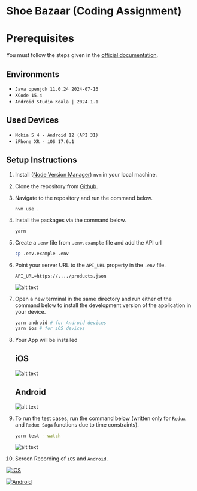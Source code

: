 # Shoe Bazaar (Coding Assignment)

# Prerequisites
You must follow the steps given in the [official documentation](https://reactnative.dev/docs/set-up-your-environment).

## Environments

- `Java openjdk 11.0.24 2024-07-16`
- `XCode 15.4`
- `Android Studio Koala | 2024.1.1`

## Used Devices
- `Nokia 5 4 - Android 12 (API 31)`
- `iPhone XR - iOS 17.6.1`

## Setup Instructions

1. Install ([Node Version Manager](https://github.com/nvm-sh/nvm)) `nvm` in your local machine.
2. Clone the repository from [Github](https://github.com/akmalahmed525/ECommerceApp).
3. Navigate to the repository and run the command below.
   ```sh
   nvm use .
   ```
4. Install the packages via the command below.
   ```sh
   yarn
   ```
5. Create a `.env` file from `.env.example` file and add the API url
   ```sh
   cp .env.example .env
   ```
6. Point your server URL to the `API_URL` property in the `.env` file.
   ```env
   API_URL=https://..../products.json
   ```
   ![alt text](docs/env.png)
7. Open a new terminal in the same directory and run either of the command below to install the development version of the application in your device.
   ```sh
   yarn android # for Android devices
   yarn ios # for iOS devices
   ```
8. Your App will be installed  
   
   iOS
   ---
   ![alt text](docs/ios.png)

   Android
   ---
   ![alt text](docs/android.png)

9. To run the test cases, run the command below (written only for `Redux` and `Redux Saga` functions due to time constraints).
   ```sh
   yarn test --watch
   ```

   ![alt text](docs/test-cases.png)

10. Screen Recording of `iOS` and `Android`.  
  
   [![iOS](./docs/thumbnail-ios.PNG)](https://youtu.be/ES4fyLz_Cko)

   [![Android](./docs/thumbnail-android.png)](https://youtu.be/jO0wkjApItw)
